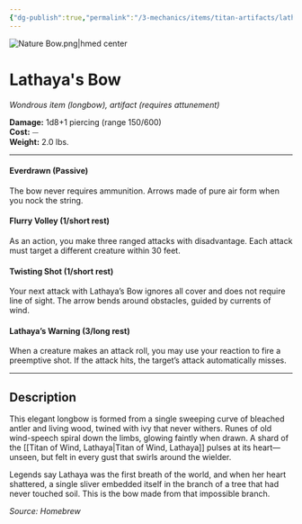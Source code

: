 ```yaml
---
{"dg-publish":true,"permalink":"/3-mechanics/items/titan-artifacts/lathaya-s-bow/","tags":["item"]}
---
```


![Nature Bow.png|hmed center](/img/user/z_Assets/Nature%20Bow.png)

# Lathaya's Bow
_Wondrous item (longbow), artifact (requires attunement)_ 

**Damage:** 1d8+1 piercing (range 150/600)  
**Cost:** ⏤  
**Weight:** 2.0 lbs.

---

#### **Everdrawn (Passive)**
The bow never requires ammunition. Arrows made of pure air form when you nock the string.

#### **Flurry Volley (1/short rest)**
As an action, you make three ranged attacks with disadvantage. Each attack must target a different creature within 30 feet.

#### **Twisting Shot (1/short rest)**
Your next attack with Lathaya’s Bow ignores all cover and does not require line of sight. The arrow bends around obstacles, guided by currents of wind.

#### **Lathaya’s Warning (3/long rest)**
When a creature makes an attack roll, you may use your reaction to fire a preemptive shot. If the attack hits, the target’s attack automatically misses.

---

## **Description**
This elegant longbow is formed from a single sweeping curve of bleached antler and living wood, twined with ivy that never withers. Runes of old wind-speech spiral down the limbs, glowing faintly when drawn. A shard of the [[Titan of Wind, Lathaya\|Titan of Wind, Lathaya]] pulses at its heart—unseen, but felt in every gust that swirls around the wielder.

Legends say Lathaya was the first breath of the world, and when her heart shattered, a single sliver embedded itself in the branch of a tree that had never touched soil. This is the bow made from that impossible branch.

*Source: Homebrew*